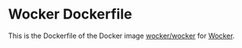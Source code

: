 # Wocker Dockerfile

This is the Dockerfile of the Docker image [wocker/wocker](https://registry.hub.docker.com/u/wocker/wocker/) for [Wocker](http://wckr.github.io/).